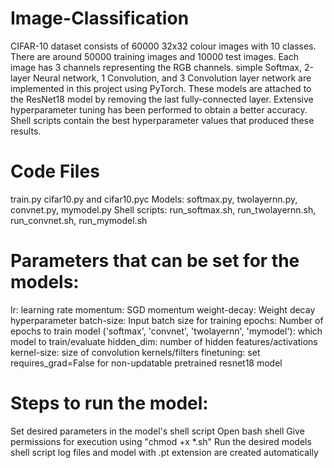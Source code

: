 # Image-Classification

CIFAR-10 dataset consists of 60000 32x32 colour images with 10 classes. There are around 50000 training images and 10000 test images. Each image has 3 channels representing the RGB channels. simple Softmax, 2-layer Neural network, 1 Convolution, and 3 Convolution layer network are implemented in this project using PyTorch. These models are attached to the ResNet18 model by removing the last fully-connected layer. Extensive hyperparameter tuning has been performed to obtain a better accuracy. Shell scripts contain the best hyperparameter values that produced these results.

# Code Files
train.py
cifar10.py and cifar10.pyc
Models: softmax.py, twolayernn.py, convnet.py, mymodel.py
Shell scripts: run_softmax.sh, run_twolayernn.sh, run_convnet.sh, run_mymodel.sh

# Parameters that can be set for the models:
lr: learning rate
momentum: SGD momentum
weight-decay: Weight decay hyperparameter
batch-size: Input batch size for training
epochs: Number of epochs to train
model ('softmax', 'convnet', 'twolayernn', 'mymodel'): which model to train/evaluate
hidden_dim: number of hidden features/activations
kernel-size: size of convolution kernels/filters
finetuning: set requires_grad=False for non-updatable pretrained resnet18 model

# Steps to run the model:
Set desired parameters in the model's shell script
Open bash shell
Give permissions for execution using "chmod +x *.sh" 
Run the desired models shell script
log files and model with .pt extension are created automatically 
